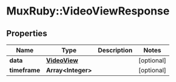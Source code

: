 # MuxRuby::VideoViewResponse

## Properties
Name | Type | Description | Notes
------------ | ------------- | ------------- | -------------
**data** | [**VideoView**](.md) |  | [optional] 
**timeframe** | **Array&lt;Integer&gt;** |  | [optional] 


